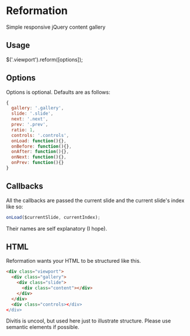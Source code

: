 Reformation
===========

Simple responsive jQuery content gallery

Usage
-----

$('.viewport').reform([options]);


Options
-------

Options is optional. Defaults are as follows:

```javascript
{
  gallery: '.gallery',
  slide: '.slide',
  next: '.next',
  prev: '.prev',
  ratio: 1,
  controls: '.controls',
  onLoad: function(){},
  onBefore: function(){},
  onAfter: function(){},
  onNext: function(){},
  onPrev: function(){}
}
```

Callbacks
---------

All the callbacks are passed the current slide and the current slide's index like so:

```javascript
onLoad($currentSlide, currentIndex);
```

Their names are self explanatory (I hope).

HTML
----

Reformation wants your HTML to be structured like this.

```html
<div class="viewport">
  <div class="gallery">
    <div class="slide">
      <div class="content"></div>
    </div>
  </div>
  <div class="controls></div>
</div>
```

Divitis is uncool, but used here just to illustrate structure. Please use semantic elements if possible.